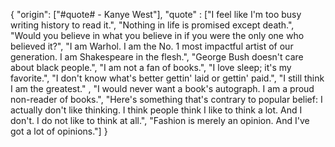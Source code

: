 {
	"origin": ["#quote# - Kanye West"],
	"quote" : ["I feel like I'm too busy writing history to read it.", "Nothing in life is promised except death.", "Would you believe in what you believe in if you were the only one who believed it?", "I am Warhol. I am the No. 1 most impactful artist of our generation. I am Shakespeare in the flesh.", "George Bush doesn't care about black people.", "I am not a fan of books.", "I love sleep; it's my favorite.", "I don't know what's better gettin' laid or gettin' paid.", "I still think I am the greatest." , "I would never want a book's autograph. I am a proud non-reader of books.", "Here's something that's contrary to popular belief: I actually don't like thinking. I think people think I like to think a lot. And I don't. I do not like to think at all.", "Fashion is merely an opinion. And I've got a lot of opinions."]
}

